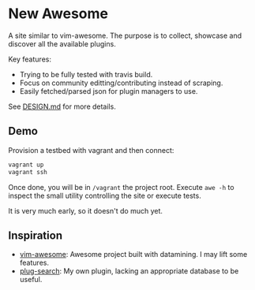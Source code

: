 # New Awesome

A site similar to vim-awesome.
The purpose is to collect, showcase and discover all the available plugins.

Key features:
- Trying to be fully tested with travis build.
- Focus on community editting/contributing instead of scraping.
- Easily fetched/parsed json for plugin managers to use.

See [DESIGN.md] for more details.

## Demo

Provision a testbed with vagrant and then connect:
```sh
vagrant up
vagrant ssh
```
Once done, you will be in `/vagrant` the project root.
Execute `awe -h` to inspect the small utility controlling the site or execute tests.

It is very much early, so it doesn't do much yet.

## Inspiration

- [vim-awesome]: Awesome project built with datamining. I may lift some features.
- [plug-search]: My own plugin, lacking an appropriate database to be useful.

<!-- Links -->
[DESIGN.md]: https://github.com/starcraftman/new-awesome/blob/master/DESIGN.md
[plug-search]: https://github.com/starcraftman/plug-search
[vim-awesome]: https://github.com/divad12/vim-awesome
